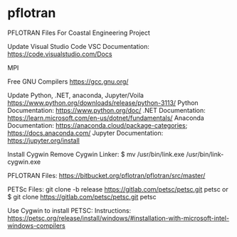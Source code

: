 # pflotran
PFLOTRAN Files For Coastal Engineering Project

Update Visual Studio Code
VSC Documentation: https://code.visualstudio.com/Docs

MPI


Free GNU Compilers
https://gcc.gnu.org/

Update Python, .NET, anaconda, Jupyter/Voila
https://www.python.org/downloads/release/python-3113/
Python Documentation: https://www.python.org/doc/
.NET Documentation: https://learn.microsoft.com/en-us/dotnet/fundamentals/
Anaconda Documentation: https://anaconda.cloud/package-categories; https://docs.anaconda.com/
Jupyter Documentation: https://jupyter.org/install

Install Cygwin
Remove Cygwin Linker: $ mv /usr/bin/link.exe /usr/bin/link-cygwin.exe

PFLOTRAN Files: https://bitbucket.org/pflotran/pflotran/src/master/

PETSc Files: git clone -b release https://gitlab.com/petsc/petsc.git petsc or $ git clone https://gitlab.com/petsc/petsc.git petsc

Use Cygwin to install PETSC: Instructions: https://petsc.org/release/install/windows/#installation-with-microsoft-intel-windows-compilers
